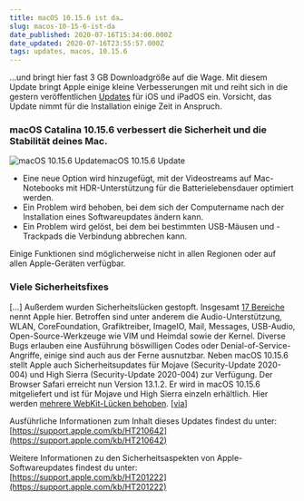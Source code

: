 ```yaml
---
title: macOS 10.15.6 ist da…
slug: macos-10-15-6-ist-da
date_published: 2020-07-16T15:34:00.000Z
date_updated: 2020-07-16T23:55:57.000Z
tags: updates, macos, 10.15.6
---
```


…und bringt hier fast 3 GB Downloadgröße auf die Wage. Mit diesem Update bringt Apple einige kleine Verbesserungen mit und reiht sich in die gestern veröffentlichen [Updates](https://www.heise.de/news/Apple-stellt-iOS-13-6-bereit-4844846.html) für iOS und iPadOS ein. Vorsicht, das Update nimmt für die Installation einige Zeit in Anspruch.

### macOS Catalina 10.15.6 verbessert die Sicherheit und die Stabilität deines Mac.
![macOS 10.15.6 Update](__GHOST_URL__/content/images/2020/07/Bildschirmfoto-2020-07-16-um-08.34.14-1.png)macOS 10.15.6 Update
- Eine neue Option wird hinzugefügt, mit der Videostreams auf Mac-Notebooks mit HDR-Unterstützung für die Batterielebensdauer optimiert werden.
- Ein Problem wird behoben, bei dem sich der Computername nach der Installation eines Softwareupdates ändern kann.
- Ein Problem wird gelöst, bei dem bei bestimmten USB-Mäusen und -Trackpads die Verbindung abbrechen kann.

Einige Funktionen sind möglicherweise nicht in allen Regionen oder auf allen Apple-Geräten verfügbar.

### Viele Sicherheitsfixes

[…] Außerdem wurden Sicherheitslücken gestopft. Insgesamt [17 Bereiche](https://support.apple.com/en-us/HT211289) nennt Apple hier. Betroffen sind unter anderem die Audio-Unterstützung, WLAN, CoreFoundation, Grafiktreiber, ImageIO, Mail, Messages, USB-Audio, Open-Source-Werkzeuge wie VIM und Heimdal sowie der Kernel. Diverse Bugs erlauben eine Ausführung böswilligen Codes oder Denial-of-Service-Angriffe, einige sind auch aus der Ferne ausnutzbar. Neben macOS 10.15.6 stellt Apple auch Sicherheitsupdates für Mojave (Security-Update 2020-004) und High Sierra (Security-Update 2020-004) zur Verfügung. Der Browser Safari erreicht nun Version 13.1.2. Er wird in macOS 10.15.6 mitgeliefert und ist für Mojave und High Sierra einzeln erhältlich. Hier werden [mehrere WebKit-Lücken behoben](https://support.apple.com/en-us/HT211292). [[via](https://www.heise.de/news/macOS-10-15-6-watchOS-6-2-8-und-tvOS-13-4-8-verfuegbar-4844881.html)]

Ausführliche Informationen zum Inhalt dieses Updates findest du unter: [https://support.apple.com/kb/HT210642](https://support.apple.com/kb/HT210642)

Weitere Informationen zu den Sicherheitsaspekten von Apple-Softwareupdates findest du unter: [https://support.apple.com/kb/HT201222](https://support.apple.com/kb/HT201222)
